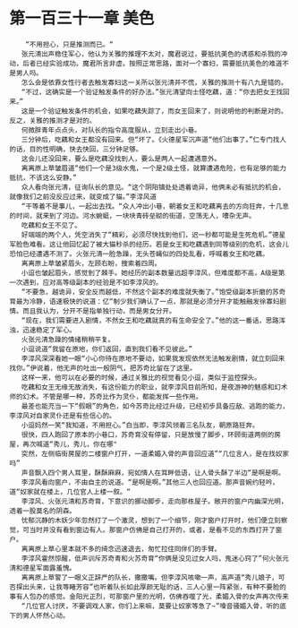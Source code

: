 # 第一百三十一章 美色
        “不用担心，只是推测而已。“
       张元清出声稳住军心，他认为关雅的推理不太对，魔君说过，要抵抗美色的诱惑和杀戮的冲动，后者已经实验成功。魔君所言非虚。按照正常思路，面对一个寡妇，需要抵抗美色的难道不是男人吗。
       怎么会是依靠女性行者去触发寡妇这一关所以张元清并不慌，关雅的推测十有八九是错的。
       “不过，这确实是一个验证触发条件的好办法。”张元清望向士怪吃藕，道：“你去把女王找回来。”
       这是一个验证触发条件的机会，如果吃藕失踪了，而女王回来了，则说明他的判断是对的。反之，关雅的推测才是对的。
       何微胖青年点点头，对队长的指令高度服从，立刻走出小巷。
       三分钟后，吃藕和女王都没有回来。但“坏了。《火德星军沉声道“他们出事了。”仁专门找人的话，目的性明确，快去快回，三分钟足够。
       这会儿还没回来，要么是吃藕没找到人，要么是两人一起遭遇意外。
       离离原上草皱眉道“他们一个是3级水鬼，一个是2级土怪，就算遭遇危险，也有足够的能力抵抗，不该这么安静。”
       众人看向张元清，征询队长的意见。“这个阴阳镇处处透着诡异，他俩未必有抵抗的机会，就像我们之前没反应过来，就变成了猫。”李淳风道
       “干等着不是事儿，一起出去找。“众人冲出小巷，朝着女王和吃藕离去的方向狂奔，十几息的时间，就来到了河边。河水蜿蜓，一块块青砖垒砌的街道，空荡无人，嘈杂无声。
       吃藕和女王不见了。
       好端端的两个人，凭空消失了“精彩，必须尽快找到他们，迟一秒都可能是生死危机。”德星军脸色难看。这让他回忆起了被大猫秒杀的经历。若是女王和吃藕遇到同等级别的危机，这会儿恐怕已经遭遇不测了。火张元清一脸急躁，无头苍蝇似的四处乱看，呼喊着女王和吃藕。
       离离原上草皱紧眉头，左顾右盼，搜索着四周。
       小逗也皱起眉头，感觉到了棘手。她经历的副本数量远超李淳风，但难度都不高，A级是第一次遇到，应对高等级副本的经验是不如李淳风的。
       “不要急，越诡异，安全反而越低，不然这个副本的难度就失衡了。”饱受级副本折磨的苏奇育最为冷静，语速极快的说道：亿“制少我们确认了一点，那就是必须分开才能触融发徐寡妇剧情。而且我认为，分开不是指单独行动，而是男女分开。
       “现在，我们需要进入剧情，不然女王和吃藕就真的有生命安全了。”他的这一番话，思路浑浊，迅速稳定了军心。
       火张元清急躁的情绪稍稍平复。
       小逗说道“我留在原地，你们返回，直到我们看不见彼此。”
       李淳风深深看她一眼“小心你待在原地不要动，如果我发现依然无法触发剧情，就立刻回来找你。”伊说着，他无声的吐出一般阴气，把苏奇比留在了这里。
       这样一来，他可以在必要的时候，通过关雅比的视觉看见小逗，类似于监控探头。
       吃藕和女王无缘无故消失，有这份能力的职业，就李淳风目前所知，是夜游神的魅惑和幻术师的幻术。不管是哪一种，苏奇比作为灵仆，都能发挥一些作用。
       最差也能充当一下“假眼”的角色，如今苏奇比经过升级，已经初步具备应敌、逃跑的能力，李淳风对自家灵仆还是有些信心的。
       小逗妈然一笑“我知道，不用担心。”白当即，李淳风领着三名队友，朝原路狂奔。
       很快，四人跑回了原本的小巷口，苏奇育没有停留，只是放慢了脚步，环顾街道两侧的房屋，再次喊道“秀儿，秀儿，你在哪"
       突然，左侧临街房屋的二楼窗户打开，一道柔媚入骨的声音回应道”“几位言人，是在找奴家吗”
       声音飘入四个男人耳里，酥酥麻麻，宛如情人在耳畔低语，让人骨头酥了半边“是啊是啊。
       李淳风看向窗户，不由自主的说道。“是啊是啊。”其他三人也回应道。那声音婉约轻吟，道“奴家就在楼上，几位官人上楼一叙。“
       李淳风、火张元清和苏奇育，下意识的挪动脚步，走向那栋屋子。敞开的窗户内幽深光明，透着一股莫名的阴森。
       忧郁沉静的木妖少年忽然打了一个激灵，想到了一个细节，刚才窗户打开时，他们便立刻察觉，可当时并没有看到窗边有人。那窗户仿佛是自己打开的，或者，是看不见的东西打开了窗户。
       离离原上草心里本就不多的绮念迅速退去，匆忙拉住同伴们的手臂。
       李淳风霍然惊醒，低声训斥苏奇青和火苏奇育“你俩是没见过女人吗，鬼迷心窍了”何火张元清和德星军面露羞愧。
       离离原上草警了一眼义正辞严的队长，撒撒嘴。但李淳风咳嗽一声，高声道“秀儿娘子，可否探出头来，让我等睹芳容”也听着队长如此厚颜无耻的话，三人心里一阵紧张，有种不要脸的事有人包办的感觉。金阳光正烈，可那窗户里的光明，仿佛吞噬了光，柔媚入骨的女声再次传来
       “几位官人讨厌，不要调戏人家，你们上来嘛，莫要让奴家等急了~”嗓音骚媚入骨，听的底下的男人怀然心动。
